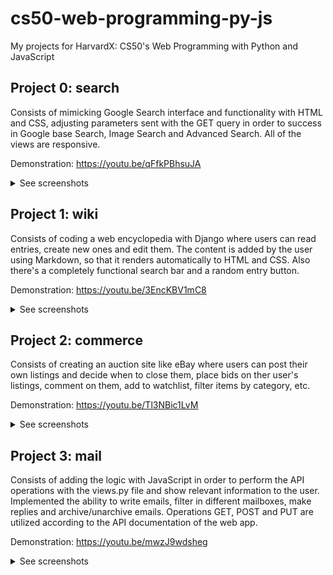# cs50-web-programming-py-js
My projects for HarvardX: CS50's Web Programming with Python and JavaScript

## Project 0: search
Consists of mimicking Google Search interface and functionality with HTML and CSS, adjusting parameters sent with the GET query in order to success in Google base Search, Image Search and Advanced Search. All of the views are responsive. 

Demonstration: https://youtu.be/qFfkPBhsuJA

<details close>
<summary>See screenshots</summary>
<br>
  
![image](https://github.com/user-attachments/assets/71c4a05e-21ab-4ceb-9a7a-423140fe5d87)

![image](https://github.com/user-attachments/assets/d6d24d62-30dc-49cb-a904-44a5074907cb)


![image](https://github.com/user-attachments/assets/7b771f26-2e69-4baa-9c06-71dea9a96be6)

</details>


## Project 1: wiki
Consists of coding a web encyclopedia with Django where users can read entries, create new ones and edit them. The content is added by the user using Markdown, so that it renders automatically to HTML and CSS. Also there's a completely functional search bar and a random entry button.

Demonstration: https://youtu.be/3EncKBV1mC8

<details close>
<summary>See screenshots</summary>
<br>

![image](https://github.com/user-attachments/assets/31d0d25e-b432-45c3-b146-ee42db7b660d)

![image](https://github.com/user-attachments/assets/a88edd3e-d419-4845-9694-66937b16f514)

![image](https://github.com/user-attachments/assets/a715007f-57f3-46d0-ae31-f68df1bf126e)

![image](https://github.com/user-attachments/assets/da97c19a-11fd-4e67-a112-5295db4f7155)

![image](https://github.com/user-attachments/assets/96a83ac9-cd62-4e28-a755-51f764944d64)


</details>

## Project 2: commerce
Consists of creating an auction site like eBay where users can post their own listings and decide when to close them, place bids on ther user's listings, comment on them, add to watchlist, filter items by category, etc.

Demonstration: https://youtu.be/Tl3NBic1LvM

<details close>
<summary>See screenshots</summary>
<br>
  
![Captura de pantalla 2025-05-23 162142](https://github.com/user-attachments/assets/bb527583-6092-4544-bb1b-f1da91f6e218)

![Captura de pantalla 2025-05-23 162147](https://github.com/user-attachments/assets/704cc190-8f1f-4c43-8cc7-8f054aa395cc)

![Captura de pantalla 2025-05-23 162158](https://github.com/user-attachments/assets/9e8c8f58-3064-420f-8293-144cba9464d5)

![Captura de pantalla 2025-05-23 162223](https://github.com/user-attachments/assets/124aa6e8-99b7-4dde-9b80-ad1fcf35c6d8)

![Captura de pantalla 2025-05-23 162252](https://github.com/user-attachments/assets/b8212231-f5dd-4e6a-92ab-d7d1f8681c71)

</details>





## Project 3: mail
Consists of adding the logic with JavaScript in order to perform the API operations with the views.py file and show relevant information to the user.
Implemented the ability to write emails, filter in different mailboxes, make replies and archive/unarchive emails. Operations GET, POST and PUT are utilized according to the API documentation of the web app.

Demonstration: https://youtu.be/mwzJ9wdsheg

<details close>
<summary>See screenshots</summary>
<br>

![Captura de pantalla 2025-05-27 203924](https://github.com/user-attachments/assets/e1e01d22-1d79-4564-b219-479dfd54ffab)

![Captura de pantalla 2025-05-27 203927](https://github.com/user-attachments/assets/afd7f59d-fe9d-4698-a80e-f617a808375f)

![Captura de pantalla 2025-05-27 203949](https://github.com/user-attachments/assets/2773c9e9-e2ff-4f83-aaba-04af0ac58d5d)

![Captura de pantalla 2025-05-27 204420](https://github.com/user-attachments/assets/f08dee42-05ec-4429-8db1-126b57cb73b4)

![Captura de pantalla 2025-05-27 203939](https://github.com/user-attachments/assets/35ad89aa-27f3-4396-ba00-966fde486dea)

</details>
